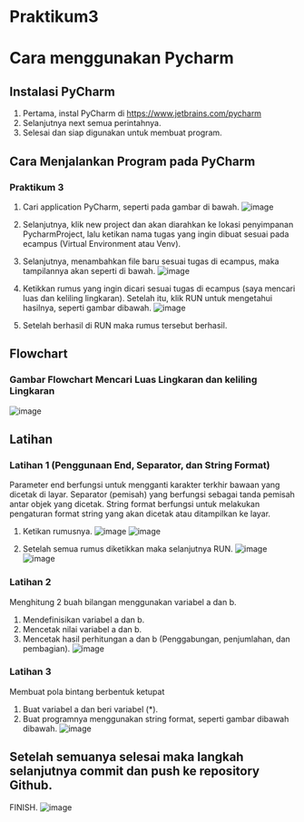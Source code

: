 # Praktikum3

# Cara menggunakan Pycharm
## Instalasi PyCharm
1. Pertama, instal PyCharm di https://www.jetbrains.com/pycharm
2. Selanjutnya next semua perintahnya.
3. Selesai dan siap digunakan untuk membuat program.

## Cara Menjalankan Program pada PyCharm
### Praktikum 3
1. Cari application PyCharm, seperti pada gambar di bawah.
![image](https://github.com/AnggitaRisqiNC/Praktikum3/blob/main/screenshots/ke-2.png)

2. Selanjutnya, klik new project dan akan diarahkan ke lokasi penyimpanan PycharmProject, lalu ketikan nama tugas yang ingin dibuat sesuai pada ecampus (Virtual Environment atau Venv).
3. Selanjutnya, menambahkan file baru sesuai tugas di ecampus, maka tampilannya akan seperti di bawah.
![image](https://github.com/AnggitaRisqiNC/Praktikum3/blob/main/screenshots/ke-3.png)

4. Ketikkan rumus yang ingin dicari sesuai tugas di ecampus (saya mencari luas dan keliling lingkaran). Setelah itu, klik RUN untuk mengetahui hasilnya, seperti gambar dibawah.
![image](https://github.com/AnggitaRisqiNC/Praktikum3/blob/main/screenshots/ke-4.png)

5. Setelah berhasil di RUN maka rumus tersebut berhasil.

## Flowchart
### Gambar Flowchart Mencari Luas Lingkaran dan keliling Lingkaran
![image](https://github.com/AnggitaRisqiNC/Praktikum3/blob/main/screenshots/Flowchart%20Praktikum.jpg)

## Latihan
### Latihan 1 (Penggunaan End, Separator, dan String Format)
Parameter end berfungsi untuk mengganti karakter terkhir bawaan yang dicetak di layar.
Separator (pemisah) yang berfungsi sebagai tanda pemisah antar objek yang dicetak.
String format berfungsi untuk melakukan pengaturan format string yang akan dicetak atau ditampilkan ke layar.
1. Ketikan rumusnya.
![image](https://github.com/AnggitaRisqiNC/Praktikum3/blob/main/screenshots/Latihan%201.png)
![image](https://github.com/AnggitaRisqiNC/Praktikum3/blob/main/screenshots/Latihan%201(Ke%202).png)

2. Setelah semua rumus diketikkan maka selanjutnya RUN.
![image](https://github.com/AnggitaRisqiNC/Praktikum3/blob/main/screenshots/Latihan%201%20(Run).png)
![image](https://github.com/AnggitaRisqiNC/Praktikum3/blob/main/screenshots/Latihan%201%20(Run%20ke%202).png)

### Latihan 2
Menghitung 2 buah bilangan menggunakan variabel a dan b.
1. Mendefinisikan variabel a dan b.
2. Mencetak nilai variabel a dan b.
3. Mencetak hasil perhitungan a dan b (Penggabungan, penjumlahan, dan pembagian).
![image](https://github.com/AnggitaRisqiNC/Praktikum3/blob/main/screenshots/Latihan%202.png)

### Latihan 3
Membuat pola bintang berbentuk ketupat
1. Buat variabel a dan beri variabel (*).
2. Buat programnya menggunakan string format, seperti gambar dibawah dibawah.
![image](https://github.com/AnggitaRisqiNC/Praktikum3/blob/main/screenshots/Latihan%203.png)

## Setelah semuanya selesai maka langkah selanjutnya commit dan push ke repository Github.
FINISH.
![image](https://github.com/AnggitaRisqiNC/Praktikum3/blob/main/screenshots/ke-7.png)
